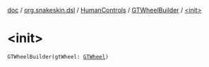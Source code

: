 [doc](../../../index.md) / [org.snakeskin.dsl](../../index.md) / [HumanControls](../index.md) / [GTWheelBuilder](index.md) / [&lt;init&gt;](./-init-.md)

# &lt;init&gt;

`GTWheelBuilder(gtWheel: `[`GTWheel`](../../../org.snakeskin.controls.mappings/-g-t-wheel/index.md)`)`